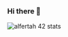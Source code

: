 ### Hi there 👋

![alfertah 42 stats](https://1337-readme.vercel.app/api/profile?cursus=42cursus&dark=true&forty_two_network_logo=hide&login=ael-yamo)

